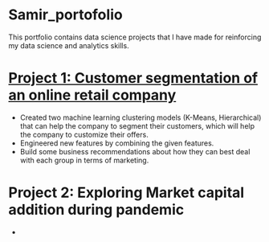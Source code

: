 # Samir_portofolio
This portfolio contains data science projects that I have made for reinforcing my data science and analytics skills.

# [Project 1: Customer segmentation of an online retail company](https://github.com/Samir01200/Customer-segmentation-of-an-online-retail-company)
* Created two machine learning clustering models (K-Means, Hierarchical) that can help the company to segment their customers, which will help the company to customize their offers.
* Engineered new features by combining the given features.
* Build some business recommendations about how they can best deal with each group in terms of marketing.

# Project 2: Exploring Market capital addition during pandemic
* 
